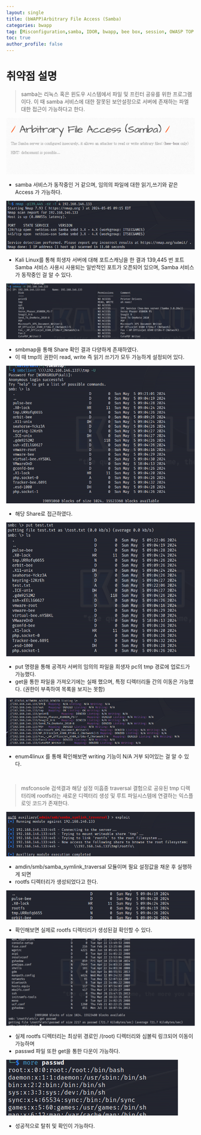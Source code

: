 ```yaml
---
layout: single
title: (bWAPP)Arbitrary File Access (Samba)
categories: bwapp
tag: [Misconfiguration,samba, IDOR, bwapp, bee box, session, OWASP TOP 10, OWASP]
toc: true
author_profile: false
---
```


# 취약점 설명
> samba는 리눅스 혹은 윈도우 시스템에서 파일 및 프린터 공유를 위한 프로그램이다. 이 때 samba 서비스에 대한 잘못된 보안설정으로 서버에 존재하는 파엘 대한 접근이 가능하다고 한다.

![그림 1-1](/assets/image/bwapp/Security%20Misconfiguration/Arbitrary%20File%20Access/image.png)
- samba 서비스가 동작중인 거 같으며, 임의의 파일에 대한 읽기,쓰기와 같은 Access 가 가능하다.

![그림 1-2](/assets/image/bwapp/Security%20Misconfiguration/Arbitrary%20File%20Access/image-1.png)
- Kali Linux를 통해 희생자 서버에 대해 포트스캐닝을 한 결과 139,445 번 포트 Samba 서비스 사용시 사용되는 일반적인 포트가 오픈되어 있으며, Samba 서비스가 동작중인 걸 알 수 있다.

![그림 1-3](/assets/image/bwapp/Security%20Misconfiguration/Arbitrary%20File%20Access/image-2.png)
- smbmap을 통해 Share 확인 결과 다양하게 존재하였다.
- 이 때 tmp의 권한이 read, write 즉 읽기 쓰기가 모두 가능하게 설정되어 있다.

![그림 1-4](/assets/image/bwapp/Security%20Misconfiguration/Arbitrary%20File%20Access/image-3.png)
- 해당 Share로 접근하였다.

![그림 1-5](/assets/image/bwapp/Security%20Misconfiguration/Arbitrary%20File%20Access/image-4.png)
- put 명령을 통해 공격자 서버의 임의의 파일을 희생자 pc의 tmp 경로에 업로드가 가능했다.
- get을 통한 파일을 가져오기에는 실패 했으며, 특정 디렉터리들 간의 이동은 가능했다. (권한이 부족하여 목록을 보지는 못함)

![그림 1-6](/assets/image/bwapp/Security%20Misconfiguration/Arbitrary%20File%20Access/image-5.png)
- enum4linux 를 통해 확인해보면 writing 기능이 N/A 거부 되어있는 걸 알 수 있다.

<br>

> msfconsole 검색결과 해당 설정 미흡중 traversal 결험으로 공유된 tmp 디렉터리에 rootfs라는 새로운 디렉터리 생성 및 루트 파일시스템에 연결하는 익스플로잇 코드가 존재한다.


![그림 1-7](/assets/image/bwapp/Security%20Misconfiguration/Arbitrary%20File%20Access/image-6.png)
- amdin/smb/samba_symlink_traversal 모듈이며 필요 설정값을 채운 후 실행하게 되면
- rootfs 디렉터리가 생성되었다고 한다.

![그림 1-8](/assets/image/bwapp/Security%20Misconfiguration/Arbitrary%20File%20Access/image-7.png)
- 확인해보면 실제로 rootfs 디렉터리가 생성된걸 확인할 수 있다.

![그림 1-9](/assets/image/bwapp/Security%20Misconfiguration/Arbitrary%20File%20Access/image-8.png)
- 실제 rootfs 디렉터리는 최상위 경로인 /(root) 디렉터리와 심볼릭 링크되어 이동이 가능하며
- passwd 파일 또한 get을 통한 다운이 가능하다.

![그림 1-10](/assets/image/bwapp/Security%20Misconfiguration/Arbitrary%20File%20Access/image-9.png)
- 성공적으로 탈취 및 확인이 가능하다.